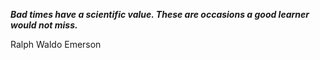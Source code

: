 _**Bad times have a scientific value. These are occasions a good learner would not miss.**_

Ralph Waldo Emerson